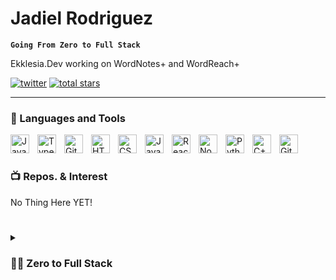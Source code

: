 #  Jadiel Rodriguez

**`Going From Zero to Full Stack`**

Ekklesia.Dev working on WordNotes+ and WordReach+
   <p align="left">
      <a href="https://twitter.com/JDLRODZ">
         <img alt="twitter" title="Follow Me on Twitter!" src="https://custom-icon-badges.demolab.com/github/followers/JadielRodz?color=236ad3&labelColor=1155ba&style=for-the-badge&logo=person-add&label=Follow&logoColor=white"/></a> 
       </a> 
      <a href="https://github.com/JadielRodz?tab=repositories&sort=stargazers">
         <img alt="total stars" title="Total stars on GitHub" src="https://custom-icon-badges.demolab.com/github/stars/JadielRodz?color=55960c&style=for-the-badge&labelColor=488207&logo=star"/></a>
   </p>

---

### 🧰 Languages and Tools

<img align="left" alt="Java" width="30px" style="padding-right:10px;" src="https://cdn.jsdelivr.net/gh/devicons/devicon/icons/java/java-original.svg"/>
 
<img align="left" alt="TypeScript" width="30px" style="padding-right:10px;" src="https://cdn.jsdelivr.net/gh/devicons/devicon/icons/typescript/typescript-plain.svg" />

<img align="left" alt="Git" width="30px" style="padding-right:10px;" src="https://cdn.jsdelivr.net/gh/devicons/devicon/icons/git/git-original.svg" />
<img align="left" alt="HTML" width="30px" style="padding-right:10px;" src="https://cdn.jsdelivr.net/gh/devicons/devicon/icons/html5/html5-plain.svg" />
<img align="left" alt="CSS" width="30px" style="padding-right:10px;" src="https://cdn.jsdelivr.net/gh/devicons/devicon/icons/css3/css3-plain.svg" />
<img align="left" alt="JavaScript" width="30px" style="padding-right:10px;" src="https://cdn.jsdelivr.net/gh/devicons/devicon/icons/javascript/javascript-plain.svg" />
<img align="left" alt="React" width="30px" style="padding-right:10px;" src="https://cdn.jsdelivr.net/gh/devicons/devicon/icons/react/react-original.svg" />
<img align="left" alt="NodeJS" width="30px" style="padding-right:10px;" src="https://cdn.jsdelivr.net/gh/devicons/devicon/icons/nodejs/nodejs-original.svg" />
<img align="left" alt="Python" width="30px" style="padding-right:10px;" src="https://cdn.jsdelivr.net/gh/devicons/devicon/icons/python/python-plain.svg" />
<img align="left" alt="C++" width="30px" style="padding-right:10px;" src="https://cdn.jsdelivr.net/gh/devicons/devicon/icons/cplusplus/cplusplus-line.svg" />
<img align="left" alt="GitHub" width="30px" style="padding-right:10px;" src="https://cdn.jsdelivr.net/gh/devicons/devicon/icons/github/github-original.svg" />
<br />

#

### 📺 Repos. & Interest

<!-- BEGIN YOUTUBE-CARDS -->
No Thing Here YET!
<!-- END YOUTUBE-CARDS -->


#
#

<details>
 <summary><h3>👨‍💻 Zero to Full Stack</h3></summary>
I have alkways been interested in the amazing science that is computers, I Picked up my first real PC around 2013 and fell in Love. Ever since then from playing LoL, CSGO, and among many others I spent a lot of time tryingt o learn as much as I could of my new found love. Hence I started to dabble into Development. I just recently started to learn and grow passionate over coding and all that comes with it. Follow me to see how far and how fast ill go with this Journey/


[twitter]: https://twitter.com/JDLRODZ
